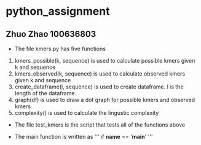 # python_assignment
## Zhuo Zhao 100636803
* The file kmers.py has five functions
1. kmers_possible(k, sequence) is used to calculate possible kmers given k and sequence
2. kmers_observed(k, sequence) is used to calculate observed kmers given k and sequence
3. create_dataframe(l, sequence) is used to create dataframe. l is the length of the dataframe. 
4. graph(df) is used to draw a dot graph for possible kmers and observed kmers
5. complexity() is used to calculate the lingustic complexity

* The file test_kmers is the script that tests all of the functions above

* The main function is written as ''' if __name__ == '__main__' '''